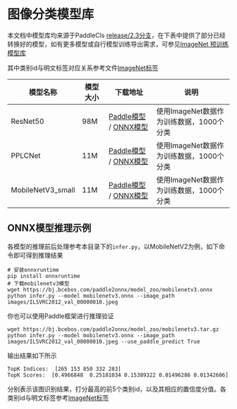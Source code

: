 # 图像分类模型库

本文档中模型库均来源于PaddleCls [release/2.3分支](https://github.com/PaddlePaddle/PaddleClas/blob/release/2.3/)，在下表中提供了部分已经转换好的模型，如有更多模型或自行模型训练导出需求，可参见[ImageNet 预训练模型库
](https://github.com/PaddlePaddle/PaddleClas/blob/release/2.3/docs/zh_CN/algorithm_introduction/ImageNet_models.md)

其中类别id与明文标签对应关系参考文件[ImageNet标签](https://github.com/PaddlePaddle/PaddleClas/blob/release/2.3/deploy/utils/imagenet1k_label_list.txt)

|模型名称|模型大小|下载地址|说明|
| --- | --- | --- | ---- |
|ResNet50|98M|[Paddle模型](https://bj.bcebos.com/paddle2onnx/model_zoo/resnet50.tar.gz) / [ONNX模型](https://bj.bcebos.com/paddle2onnx/model_zoo/resnet50.onnx)| 使用ImageNet数据作为训练数据，1000个分类 |
|PPLCNet|11M|[Paddle模型](https://bj.bcebos.com/paddle2onnx/model_zoo/pplcnet.tar.gz) / [ONNX模型](https://bj.bcebos.com/paddle2onnx/model_zoo/pplcnet.onnx)| 使用ImageNet数据作为训练数据，1000个分类 |
| MobileNetV3_small | 11M    | [Paddle模型](https://bj.bcebos.com/paddle2onnx/model_zoo/mobilenetv3.tar.gz) / [ONNX模型](https://bj.bcebos.com/paddle2onnx/model_zoo/mobilenetv3.onnx) | 使用ImageNet数据作为训练数据，1000个分类 |



## ONNX模型推理示例

各模型的推理前后处理参考本目录下的`infer.py`，以MobileNetV2为例，如下命令即可得到推理结果

```
# 安装onnxruntime
pip install onnxruntime
# 下载mobilenetv3模型
wget https://bj.bcebos.com/paddle2onnx/model_zoo/mobilenetv3.onnx
python infer.py --model mobilenetv3.onnx --image_path images/ILSVRC2012_val_00000010.jpeg
```

你也可以使用Paddle框架进行推理验证

```
wget https://bj.bcebos.com/paddle2onnx/model_zoo/mobilenetv3.tar.gz
python infer.py --model mobilenetv3.onnx --image_path images/ILSVRC2012_val_00000010.jpeg --use_paddle_predict True
```
输出结果如下所示
```
TopK Indices:  [265 153 850 332 283]
TopK Scores:  [0.4966848  0.25181034 0.15389322 0.01496286 0.01342606]
```
分别表示该图识别结果，打分最高的前5个类别id，以及其相应的置信度分值。各类别id与明文标签参考[ImageNet标签](https://github.com/PaddlePaddle/PaddleClas/blob/release/2.3/deploy/utils/imagenet1k_label_list.txt)
